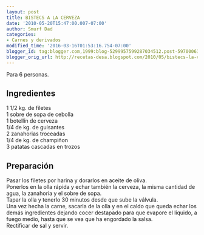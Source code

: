 ```yaml
---
layout: post
title: BISTECS A LA CERVEZA
date: '2010-05-20T15:47:00.007-07:00'
author: Smurf Dad
categories:
- Carnes y derivados
modified_time: '2016-03-16T01:53:16.754-07:00'
blogger_id: tag:blogger.com,1999:blog-5299957599287034512.post-5970006352169052643
blogger_orig_url: http://recetas-desa.blogspot.com/2010/05/bistecs-la-cerveza.html
---
```


Para 6 personas.<br><h2>Ingredientes</h2><p>1 1/2 kg. de filetes<br/>1 sobre de sopa de cebolla<br/>1 botell&iacute;n de cerveza<br/>1/4 de kg. de guisantes<br/>2 zanahorias troceadas<br/>1/4 de kg. de champi&ntilde;on<br/>3 patatas cascadas en trozos</p><h2>Preparaci&oacute;n</h2><p>Pasar los filetes por harina y dorarlos en aceite de oliva.<br/>Ponerlos en la olla r&aacute;pida y echar tambi&eacute;n la cerveza, la misma cantidad de agua, la zanahoria y el sobre de sopa.<br/>Tapar la olla y tenerlo 30 minutos desde que sube la v&aacute;lvula.<br/>Una vez hecha la carne, sacarla de la olla y en el caldo que queda echar los dem&aacute;s ingredientes dejando cocer destapado para que evapore el l&iacute;quido, a fuego medio, hasta que se vea que ha engordado la salsa.<br/>Rectificar de sal y servir.</p>